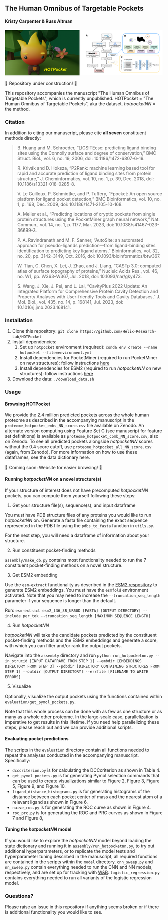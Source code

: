 ## The Human Omnibus of Targetable Pockets
#### Kristy Carpenter & Russ Altman

![HOTPocket logo](hotpocket.png)

:construction: Repository under construction! :construction:

This repository accompanies the manuscript "The Human Omnibus of Targetable Pockets", which is currently unpublished. HOTPocket = "The Human Omnibus of Targetable Pockets", aka the dataset. *hotpocketNN* = the method.

### Citation
In addition to citing our manuscript, please cite **all seven** constituent methods directly:
> B. Huang and M. Schroeder, “LIGSITEcsc: predicting ligand binding sites using the Connolly surface and degree of conservation,” BMC Struct. Biol., vol. 6, no. 19, 2006, doi: 10.1186/1472-6807-6-19.
>
> R. Krivák and D. Hoksza, “P2Rank: machine learning based tool for rapid and accurate prediction of ligand binding sites from protein structure,” J. Cheminformatics, vol. 10, no. 1, p. 39, Dec. 2018, doi: 10.1186/s13321-018-0285-8.
>
> V. Le Guilloux, P. Schmidtke, and P. Tuffery, “Fpocket: An open source platform for ligand pocket detection,” BMC Bioinformatics, vol. 10, no. 1, p. 168, Dec. 2009, doi: 10.1186/1471-2105-10-168.
>
> A. Meller et al., “Predicting locations of cryptic pockets from single protein structures using the PocketMiner graph neural network,” Nat. Commun., vol. 14, no. 1, p. 1177, Mar. 2023, doi: 10.1038/s41467-023-36699-3.
>
> P. A. Ravindranath and M. F. Sanner, “AutoSite: an automated approach for pseudo-ligands prediction—from ligand-binding sites identification to predicting key ligand atoms,” Bioinformatics, vol. 32, no. 20, pp. 3142–3149, Oct. 2016, doi: 10.1093/bioinformatics/btw367.
>
> W. Tian, C. Chen, X. Lei, J. Zhao, and J. Liang, “CASTp 3.0: computed atlas of surface topography of proteins,” Nucleic Acids Res., vol. 46, no. W1, pp. W363–W367, Jul. 2018, doi: 10.1093/nar/gky473.
>
> S. Wang, J. Xie, J. Pei, and L. Lai, “CavityPlus 2022 Update: An Integrated Platform for Comprehensive Protein Cavity Detection and Property Analyses with User-friendly Tools and Cavity Databases,” J. Mol. Biol., vol. 435, no. 14, p. 168141, Jul. 2023, doi: 10.1016/j.jmb.2023.168141.


### Installation
1. Clone this repository: `git clone https://github.com/Helix-Research-Lab/HOTPocket`
2. Install dependencies:
	1. Set up `hotpocket` environment (required): `conda env create --name hotpocket --file=environment.yml`
	2. Install dependencies for PocketMiner (required to run PocketMiner on new structures): follow instructions [here](https://github.com/Mickdub/gvp/tree/pocket_pred)
	3. Install dependencies for ESM2 (required to run *hotpocketNN* on new structures): follow instructions [here](https://github.com/facebookresearch/esm)
3. Download the data: `./download_data.sh`

### Usage
#### Browsing HOTPocket
We provide the 2.4 million predicted pockets across the whole human proteome as described in the accompanying manuscript in the `proteome_hotpocket_embs_NN_score.csv` file available on Zenodo. An alternate version computing using Feature Set C (see manuscript for feature set definitions) is available as `proteome_hotpocket_comb_NN_score.csv`, also on Zenodo. To see all predicted pockets alongside *hotpocketNN* scores without the 0.4 score cutoff, use `proteome_hotpocket_all_NN_score.csv` (again, from Zenodo). For more information on how to use these dataframes, see the data dictionary here. 

:construction: Coming soon: Website for easier browsing! :construction:

#### Running *hotpocketNN* on a novel structure(s)
If your structure of interest does not have precomputed *hotpocketNN* pockets, you can compute them yourself following these steps:
1. Get your structure file(s), sequence(s), and input dataframe

You must have PDB structure files of any proteins you would like to run *hotpocketNN* on. Generate a fasta file containing the exact sequence represented in the PDB file using the `pdbs_to_fasta` function in `utils.py`.

For the next step, you will need a dataframe of information about your structure.

2. Run constituent pocket-finding methods

`assembly/make_db.py` contains most functionality needed to run the 7 constituent pocket-finding methods on a novel structure.

3. Get ESM2 embedding

Use the `esm-extract` functionality as described in the [ESM2 respository](https://github.com/facebookresearch/esm) to generate ESM2 embeddings. You must have the `esmfold` environment activated. Note that you may need to increase the `--truncation_seq_length` parameter if your sequence is longer than the default.

Run: `esm-extract esm2_t36_3B_UR50D [FASTA] [OUTPUT DIRECTORY] --include per_tok --truncation_seq_length [MAXIMUM SEQUENCE LENGTH]`

4. Run *hotpocketNN*

*hotpocketNN* will take the candidate pockets predicted by the constituent pocket-finding methods and the ESM2 embeddings and generate a score, with which you can filter and/or rank the output pockets.

Navigate into the `assembly` directory and run `python run_hotpocketnn.py --in_strucid [INPUT DATAFRAME FROM STEP 1] --embdir [EMBEDDINGS DIRECTORY FROM STEP 3] --pdbdir [DIRECTORY CONTAINING STRUCTURES FROM STEP 1] --outdir [OUTPUT DIRECTORY] --errfile [FILENAME TO WRITE ERRORS]`

5. Visualize

Optionally, visualize the output pockets using the functions contained within `evaluation/get_pymol_pockets.py`.

Note that this whole process can be done with as few as one structure or as many as a whole other proteome. In the large-scale case, parallelization is imperative to get results in this lifetime. If you need help parallelizing these steps, please reach out and we can provide additional scripts.

#### Evaluating pocket predictions
The scripts in the `evaluation` directory contain all functions needed to repeat the analyses conducted in the accompanying manuscript. Specifically:
- `dcccriterion.py` is for calculating the DCCcriterion as shown in Table 4.
- `get_pymol_pockets.py` is for generating Pymol selection commands that can be used to create visualizations similar to Figure 2, Figure 3, Figure 5, Figure 9, and Figure 10.
- `ligand_distance_histograms.py` is for generating histograms of the distance between each pocket center of mass and the nearest atom of a relevant ligand as shown in Figure 6.
- `naive_roc.py` is for generating the ROC curve as shown in Figure 4. 
- `roc_prc.py` is for generating the ROC and PRC curves as shown in Figure 7 and Figure 8,

#### Tuning the *hotpocketNN* model
If you would like to explore the *hotpocketNN* model beyond loading the state dictionary and running it in `assembly/run_hotpocketnn.py`, to try out additional hyperparameters, or to replicate the model tests and hyperparameter tuning described in the manuscript, all required functions are contained in the scripts within the `model` directory. `cnn_sweep.py` and `nn_sweep.py` contain everything needed to run the CNN and NN models, respectively, and are set up for tracking with [W&B](https://wandb.ai). `logistic_regression.py` contains everything needed to run all variants of the logistic regression model.

### Questions?
Please raise an Issue in this repository if anything seems broken or if there is additional functionality you would like to see.